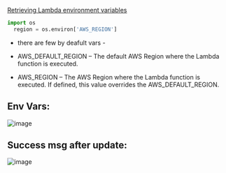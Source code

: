 [Retrieving Lambda environment variables](https://docs.aws.amazon.com/lambda/latest/dg/configuration-envvars-retrieve.html)

```py
import os
  region = os.environ['AWS_REGION']
```

- there are few by deafult vars - 
- AWS_DEFAULT_REGION – The default AWS Region where the Lambda function is executed.

- AWS_REGION – The AWS Region where the Lambda function is executed. If defined, this value overrides the AWS_DEFAULT_REGION.

## Env Vars: 
![image](https://github.com/user-attachments/assets/a8cd2c62-d21a-4111-b85b-8d2cfc2a5b01)

## Success msg after update: 
![image](https://github.com/user-attachments/assets/da3e5c26-0067-4fb0-a2f8-b789a7d0305e)


